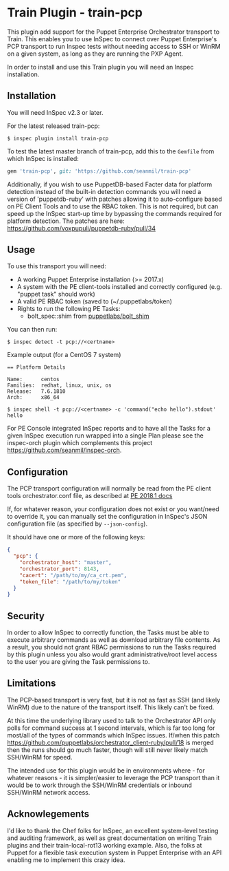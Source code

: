 # Train Plugin - train-pcp

This plugin add support for the Puppet Enterprise Orchestrator transport to Train. This enables
you to use InSpec to connect over Puppet Enterprise's PCP transport to run Inspec tests without
needing access to SSH or WinRM on a given system, as long as they are running the PXP Agent.

In order to install and use this Train plugin you will need an Inspec installation.

## Installation

You will need InSpec v2.3 or later.

For the latest released train-pcp:
```
$ inspec plugin install train-pcp
```

To test the latest master branch of train-pcp, add this to the `Gemfile` from which InSpec is installed:
``` ruby
gem 'train-pcp', git: 'https://github.com/seanmil/train-pcp'
```

Additionally, if you wish to use PuppetDB-based Facter data for platform detection instead
of the built-in detection commands you will need a version of 'puppetdb-ruby' with patches
allowing it to auto-configure based on PE Client Tools and to use the RBAC token. This is
not required, but can speed up the InSpec start-up time by bypassing the commands required
for platform detection. The patches are here: <https://github.com/voxpupuli/puppetdb-ruby/pull/34>

## Usage

To use this transport you will need:
- A working Puppet Enterprise installation (>= 2017.x)
- A system with the PE client-tools installed and correctly configured (e.g. "puppet task" should work)
- A valid PE RBAC token (saved to (~/.puppetlabs/token)
- Rights to run the following PE Tasks:
  - bolt\_spec::shim from [puppetlabs/bolt_shim](https://forge.puppet.com/puppetlabs/bolt_shim)

You can then run:

```
$ inspec detect -t pcp://<certname>
```

Example output (for a CentOS 7 system)
```
== Platform Details

Name:      centos
Families:  redhat, linux, unix, os
Release:   7.6.1810
Arch:      x86_64

$ inspec shell -t pcp://<certname> -c 'command("echo hello").stdout'
hello
```

For PE Console integrated InSpec reports and to have all the Tasks for a given InSpec execution
run wrapped into a single Plan please see the inspec-orch plugin which complements this project
<https://github.com/seanmil/inspec-orch>.

## Configuration

The PCP transport configuration will normally be read from the PE client tools orchestrator.conf
file, as described at
[PE 2018.1 docs](https://puppet.com/docs/pe/2018.1/configuring_puppet_orchestrator.html#puppet-orchestrator-configuration-files)

If, for whatever reason, your configuration does not exist or you want/need to override it, you
can manually set the configuration in InSpec's JSON configuration file (as specified by `--json-config`).

It should have one or more of the following keys:
``` json
{
  "pcp": {
    "orchestrator_host": "master",
    "orchestrator_port": 8143,
    "cacert": "/path/to/my/ca_crt.pem",
    "token_file": "/path/to/my/token"
  }
}
```

## Security

In order to allow InSpec to correctly function, the Tasks must be able to execute arbitrary commands
as well as download arbitrary file contents. As a result, you should not grant RBAC permissions to
run the Tasks required by this plugin unless you also would grant administrative/root level access
to the user you are giving the Task permissions to.

## Limitations

The PCP-based transport is very fast, but it is not as fast as SSH (and likely WinRM) due to the
nature of the transport itself. This likely can't be fixed.

At this time the underlying library used to talk to the Orchestrator API only polls for command success
at 1 second intervals, which is far too long for most/all of the types of commands which InSpec issues.
If/when this patch <https://github.com/puppetlabs/orchestrator_client-ruby/pull/18> is merged then the
runs should go much faster, though will still never likely match SSH/WinRM for speed.

The intended use for this plugin would be in environments where - for whatever reasons - it is
simpler/easier to leverage the PCP transport than it would be to work through the SSH/WinRM credentials
or inbound SSH/WinRM network access.

## Acknowlegements

I'd like to thank the Chef folks for InSpec, an excellent system-level testing and auditing framework,
as well as great documentation on writing Train plugins and their train-local-rot13 working example.
Also, the folks at Puppet for a flexible task execution system in Puppet Enterprise with an API enabling
me to implement this crazy idea.
